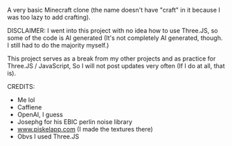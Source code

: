 A very basic Minecraft clone (the name doesn't have "craft" in it because I was too lazy to add crafting).

DISCLAIMER: I went into this project with no idea how to use Three.JS, so some of the 
code is AI generated (It's not completely AI generated, though. I still had to do the 
majority myself.)

This project serves as a break from my other projects and as practice for 
Three.JS / JavaScript, So I will not post updates very often (If I do at all, that is).


CREDITS:
- Me lol
- Caffiene
- OpenAI, I guess
- Josephg for his EBIC perlin noise library
- www.piskelapp.com (I made the textures there)
- Obvs I used Three.JS
